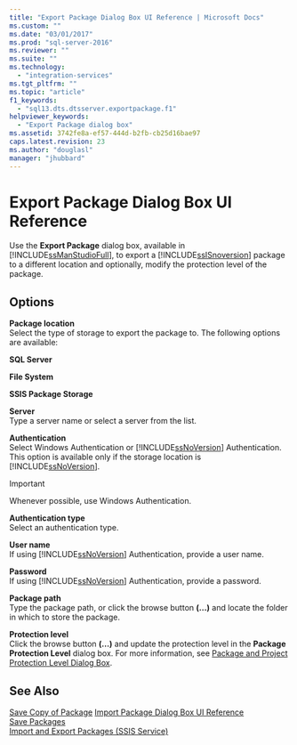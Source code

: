 ```yaml
---
title: "Export Package Dialog Box UI Reference | Microsoft Docs"
ms.custom: ""
ms.date: "03/01/2017"
ms.prod: "sql-server-2016"
ms.reviewer: ""
ms.suite: ""
ms.technology: 
  - "integration-services"
ms.tgt_pltfrm: ""
ms.topic: "article"
f1_keywords: 
  - "sql13.dts.dtsserver.exportpackage.f1"
helpviewer_keywords: 
  - "Export Package dialog box"
ms.assetid: 3742fe8a-ef57-444d-b2fb-cb25d16bae97
caps.latest.revision: 23
ms.author: "douglasl"
manager: "jhubbard"
---
```

# Export Package Dialog Box UI Reference
  Use the **Export Package** dialog box, available in [!INCLUDE[ssManStudioFull](../../advanced-analytics/r-services/includes/ssmanstudiofull-md.md)], to export a [!INCLUDE[ssISnoversion](../../advanced-analytics/r-services/includes/ssisnoversion-md.md)] package to a different location and optionally, modify the protection level of the package.  
  
## Options  
 **Package location**  
 Select the type of storage to export the package to. The following options are available:  
  
 **SQL Server**  
  
 **File System**  
  
 **SSIS Package Storage**  
  
 **Server**  
 Type a server name or select a server from the list.  
  
 **Authentication**  
 Select Windows Authentication or [!INCLUDE[ssNoVersion](../../advanced-analytics/r-services/includes/ssnoversion-md.md)] Authentication. This option is available only if the storage location is [!INCLUDE[ssNoVersion](../../advanced-analytics/r-services/includes/ssnoversion-md.md)].  
  
> [!IMPORTANT]  
>  Whenever possible, use Windows Authentication.  
  
 **Authentication type**  
 Select an authentication type.  
  
 **User name**  
 If using [!INCLUDE[ssNoVersion](../../advanced-analytics/r-services/includes/ssnoversion-md.md)] Authentication, provide a user name.  
  
 **Password**  
 If using [!INCLUDE[ssNoVersion](../../advanced-analytics/r-services/includes/ssnoversion-md.md)] Authentication, provide a password.  
  
 **Package path**  
 Type the package path, or click the browse button **(…)** and locate the folder in which to store the package.  
  
 **Protection level**  
 Click the browse button **(…)** and update the protection level in the **Package Protection Level** dialog box. For more information, see [Package and Project Protection Level Dialog Box](../../integration-services/packages/package-and-project-protection-level-dialog-box.md).  
  
## See Also  
 [Save Copy of Package](http://msdn.microsoft.com/en-US/library/ms186803(SQL.130).aspx)   
 [Import Package Dialog Box UI Reference](../../integration-services/service/import-package-dialog-box-ui-reference.md)   
 [Save Packages](../../integration-services/save-packages.md)   
 [Import and Export Packages &#40;SSIS Service&#41;](../../integration-services/service/import-and-export-packages-ssis-service.md)  
  
  